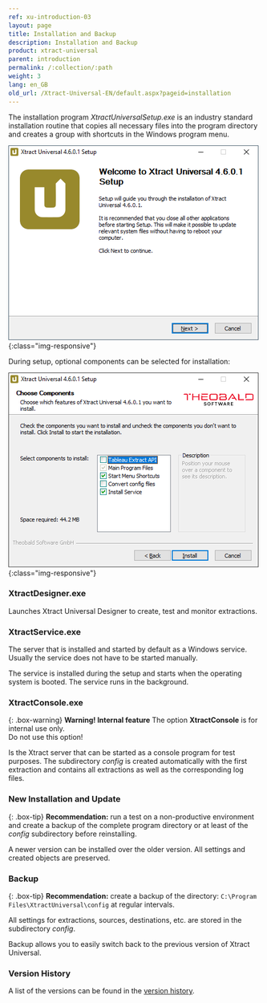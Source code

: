 ```yaml
---
ref: xu-introduction-03
layout: page
title: Installation and Backup
description: Installation and Backup
product: xtract-universal
parent: introduction
permalink: /:collection/:path
weight: 3
lang: en_GB
old_url: /Xtract-Universal-EN/default.aspx?pageid=installation
---
```


The installation program *XtractUniversalSetup.exe* is an industry standard installation routine that copies all necessary files into the program directory and creates a group with shortcuts in the Windows program menu.

![XU-Setup](/img/content/xu/XU_Setup_1.png){:class="img-responsive"}

During setup, optional components can be selected for installation:

![XU-Setup](/img/content/xu/XU_Setup_2.png){:class="img-responsive"}

### XtractDesigner.exe

Launches Xtract Universal Designer to create, test and monitor extractions.

### XtractService.exe

The server that is installed and started by default as a Windows service. Usually the service does not have to be started manually. 

The service is installed during the setup and starts when the operating system is booted. The service runs in the background.

### XtractConsole.exe

{: .box-warning}
**Warning! Internal feature**
The option **XtractConsole** is for internal use only.<br>
Do not use this option!

Is the Xtract server that can be started as a console program for test purposes.
The subdirectory *config* is created automatically with the first extraction and contains all extractions as well as the corresponding log files. 

### New Installation and Update

{: .box-tip}
**Recommendation:** run a test on a non-productive environment and create a backup of the complete program directory or at least of the *config* subdirectory before reinstalling. 

A newer version can be installed over the older version. All settings and created objects are preserved. 

### Backup

{: .box-tip}
**Recommendation:** create a backup of the directory: `C:\Program Files\XtractUniversal\config` at regular intervals. 

All settings for extractions, sources, destinations, etc. are stored in the subdirectory *config*. 

Backup allows you to easily switch back to the previous version of Xtract Universal.

### Version History
A list of the versions can be found in the [version history](https://kb.theobald-software.com/version-history/xtract-universal-version-history).